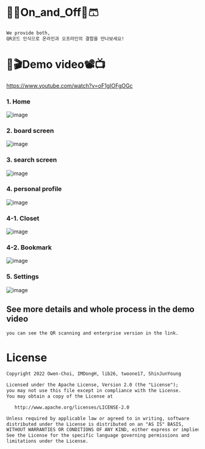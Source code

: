 # 👔👕On_and_Off👖🩳
```xml
We provide both,   
QR코드 인식으로 온라인과 오프라인의 결합을 만나보세요!
```
# 🎥🎬Demo video📽📺
https://www.youtube.com/watch?v=oF1gIOFgOGc

### 1. Home  
![image](https://user-images.githubusercontent.com/82303989/171528107-9bf9c829-5940-458b-a4ad-706ad03257c0.png)

### 2. board screen
![image](https://user-images.githubusercontent.com/82303989/171528397-5d604092-e952-40b0-ae83-76fbdeab18b4.png)

### 3. search screen
![image](https://user-images.githubusercontent.com/82303989/171528455-d8d2a0bd-ce36-41af-b848-0e8630502569.png)

### 4. personal profile
![image](https://user-images.githubusercontent.com/82303989/171528507-d624b4a9-c050-43c4-9db7-9f787cf4c7e7.png)

### 4-1. Closet
![image](https://user-images.githubusercontent.com/82303989/171528716-4c2775fa-294c-4df5-aec9-f80d59938c39.png)

### 4-2. Bookmark
![image](https://user-images.githubusercontent.com/82303989/171528616-5afebcd0-d433-4395-b1a7-c4b9d2784b24.png)

### 5. Settings
![image](https://user-images.githubusercontent.com/82303989/171528802-6e06209f-31cb-4e04-8ebf-85736e5c1501.png)

## See more details and whole process in the demo video  
```xml
you can see the QR scanning and enterprise version in the link.
```
# License
```xml
Copyright 2022 Owen-Choi, IMDongH, lib26, twoone17, ShinJunYoung

Licensed under the Apache License, Version 2.0 (the "License");
you may not use this file except in compliance with the License.
You may obtain a copy of the License at

   http://www.apache.org/licenses/LICENSE-2.0

Unless required by applicable law or agreed to in writing, software
distributed under the License is distributed on an "AS IS" BASIS,
WITHOUT WARRANTIES OR CONDITIONS OF ANY KIND, either express or implied.
See the License for the specific language governing permissions and
limitations under the License.
